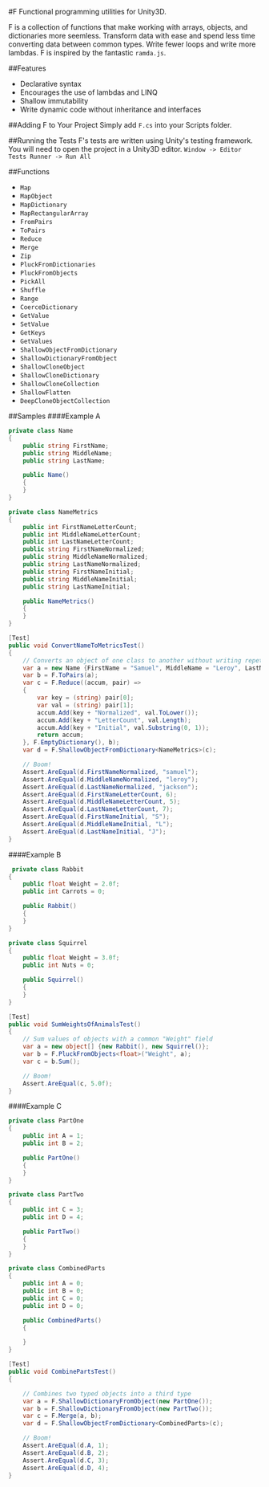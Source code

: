 #F
Functional programming utilities for Unity3D. 

F is a collection of functions that make working with arrays, objects, and dictionaries more seemless. Transform data with ease and spend less time converting data between common types. Write fewer loops and write more lambdas. F is inspired by the fantastic `ramda.js`.

##Features
- Declarative syntax
- Encourages the use of lambdas and LINQ
- Shallow immutability
- Write dynamic code without inheritance and interfaces

##Adding F to Your Project
Simply add `F.cs` into your Scripts folder.

##Running the Tests
F's tests are written using Unity's testing framework. You will need to open the project in a Unity3D editor.
`Window -> Editor Tests Runner -> Run All`

##Functions
- `Map`
- `MapObject`
- `MapDictionary`
- `MapRectangularArray`
- `FromPairs`
- `ToPairs`
- `Reduce`
- `Merge`
- `Zip`
- `PluckFromDictionaries`
- `PluckFromObjects`
- `PickAll`
- `Shuffle`
- `Range`
- `CoerceDictionary`
- `GetValue`
- `SetValue`
- `GetKeys`
- `GetValues`
- `ShallowObjectFromDictionary`
- `ShallowDictionaryFromObject`
- `ShallowCloneObject`
- `ShallowCloneDictionary`
- `ShallowCloneCollection`
- `ShallowFlatten`
- `DeepCloneObjectCollection`

##Samples
####Example A
```c#
private class Name
{
    public string FirstName;
    public string MiddleName;
    public string LastName;

    public Name()
    {
    }
}

private class NameMetrics
{
    public int FirstNameLetterCount;
    public int MiddleNameLetterCount;
    public int LastNameLetterCount;
    public string FirstNameNormalized;
    public string MiddleNameNormalized;
    public string LastNameNormalized;
    public string FirstNameInitial;
    public string MiddleNameInitial;
    public string LastNameInitial;

    public NameMetrics()
    {
    }
}

[Test]
public void ConvertNameToMetricsTest()
{
    // Converts an object of one class to another without writing repetitive code
    var a = new Name {FirstName = "Samuel", MiddleName = "Leroy", LastName = "Jackson"};
    var b = F.ToPairs(a);
    var c = F.Reduce((accum, pair) =>
    {
        var key = (string) pair[0];
        var val = (string) pair[1];
        accum.Add(key + "Normalized", val.ToLower());
        accum.Add(key + "LetterCount", val.Length);
        accum.Add(key + "Initial", val.Substring(0, 1));
        return accum;
    }, F.EmptyDictionary(), b);
    var d = F.ShallowObjectFromDictionary<NameMetrics>(c);

    // Boom!
    Assert.AreEqual(d.FirstNameNormalized, "samuel");
    Assert.AreEqual(d.MiddleNameNormalized, "leroy");
    Assert.AreEqual(d.LastNameNormalized, "jackson");
    Assert.AreEqual(d.FirstNameLetterCount, 6);
    Assert.AreEqual(d.MiddleNameLetterCount, 5);
    Assert.AreEqual(d.LastNameLetterCount, 7);
    Assert.AreEqual(d.FirstNameInitial, "S");
    Assert.AreEqual(d.MiddleNameInitial, "L");
    Assert.AreEqual(d.LastNameInitial, "J");
}

```

####Example B
```c#
 private class Rabbit
{
    public float Weight = 2.0f;
    public int Carrots = 0;

    public Rabbit()
    {
    }
}

private class Squirrel
{
    public float Weight = 3.0f;
    public int Nuts = 0;

    public Squirrel()
    {
    }
}

[Test]
public void SumWeightsOfAnimalsTest()
{
    // Sum values of objects with a common "Weight" field
    var a = new object[] {new Rabbit(), new Squirrel()};
    var b = F.PluckFromObjects<float>("Weight", a);
    var c = b.Sum();

    // Boom!
    Assert.AreEqual(c, 5.0f);
}

```

####Example C
```c#
private class PartOne
{
    public int A = 1;
    public int B = 2;

    public PartOne()
    {
    }
}

private class PartTwo   
{
    public int C = 3;
    public int D = 4;

    public PartTwo()
    {
    }
}

private class CombinedParts
{
    public int A = 0;
    public int B = 0;
    public int C = 0;
    public int D = 0;

    public CombinedParts()
    {

    }
}

[Test]
public void CombinePartsTest()
{

    // Combines two typed objects into a third type
    var a = F.ShallowDictionaryFromObject(new PartOne());
    var b = F.ShallowDictionaryFromObject(new PartTwo());
    var c = F.Merge(a, b);
    var d = F.ShallowObjectFromDictionary<CombinedParts>(c);

    // Boom!
    Assert.AreEqual(d.A, 1);
    Assert.AreEqual(d.B, 2);
    Assert.AreEqual(d.C, 3);
    Assert.AreEqual(d.D, 4);
}
```
